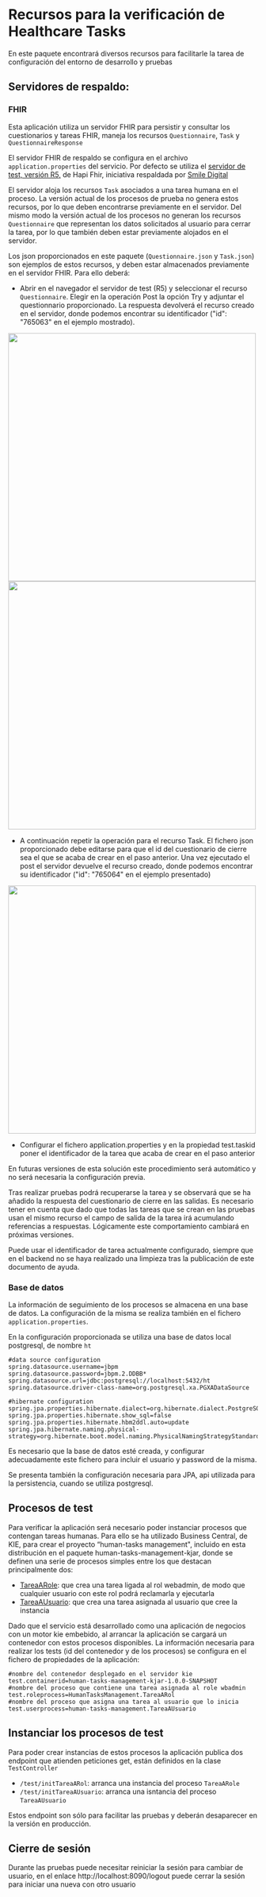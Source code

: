 # Recursos para la verificación de Healthcare Tasks

En este paquete encontrará diversos recursos para facilitarle la tarea de configuración del entorno de desarrollo y pruebas

## Servidores de respaldo:

### FHIR

Esta aplicación utiliza un servidor FHIR para persistir y consultar los cuestionarios y tareas FHIR, maneja los recursos `Questionnaire`, `Task` y `QuestionnaireResponse`

El servidor FHIR de respaldo se configura en el archivo `application.properties` del servicio. Por defecto se utiliza el <a href="https://hapi.fhir.org/baseR5/swagger-ui/">servidor de test, versión R5,</a> de Hapi Fhir, iniciativa respaldada por <a href="https://www.smiledigitalhealth.com/">Smile Digital</a>  

El servidor aloja los recursos `Task` asociados a una tarea humana en el proceso. La versión actual de los procesos de prueba no genera estos recursos, por lo que deben encontrarse previamente en el servidor. Del mismo modo la versión actual de los procesos no generan los recursos `Questionnaire` que representan los datos solicitados al usuario para cerrar la tarea, por lo que también deben estar previamente alojados en el servidor.

Los json proporcionados en este paquete (`Questionnaire.json` y `Task.json`) son ejemplos de estos recursos, y deben estar almacenados previamente en el servidor FHIR. Para ello deberá:

* Abrir en el navegador el servidor de test (R5) y seleccionar el recurso `Questionnaire`. Elegir en la operación Post la opción Try y adjuntar el questionnario proporcionado. La respuesta devolverá el recurso creado en el servidor, donde podemos encontrar su identificador ("id": "765063" en el ejemplo mostrado).

<img src="https://github.com/tfg-projects-dit-us/Healthcare-Tasks/blob/master/resources/img/CrearQuestionnaire.jpg" width="500" />

<img src="https://github.com/tfg-projects-dit-us/Healthcare-Tasks/blob/master/resources/img/RespuestaCreacionQuestionnaire.jpg" width="500" />


* A continuación repetir la operación para el recurso Task. El fichero json proporcionado debe editarse para que el id del cuestionario de cierre sea el que se acaba de crear en el paso anterior. Una vez ejecutado el post el servidor devuelve el recurso creado, donde podemos encontrar su identificador ("id": "765064" en el ejemplo presentado)

<img src="https://github.com/tfg-projects-dit-us/Healthcare-Tasks/blob/master/resources/img/CrearTask.jpg" width="500" />

* Configurar el fichero application.properties y en la propiedad test.taskid poner el identificador de la tarea que acaba de crear en el paso anterior

En futuras versiones de esta solución este procedimiento será automático y no será necesaria la configuración previa.

Tras realizar pruebas podrá recuperarse la tarea y se observará que se ha añadido la respuesta del cuestionario de cierre en las salidas. Es necesario tener en cuenta que dado que todas las tareas que se crean en las pruebas usan el mismo recurso el campo de salida de la tarea irá acumulando referencias a respuestas. Lógicamente este comportamiento cambiará en próximas versiones.

Puede usar el identificador de tarea actualmente configurado, siempre que en el backend no se haya realizado una limpieza tras la publicación de este documento de ayuda.

### Base de datos

La información de seguimiento de los procesos se almacena en una base de datos. La configuración de la misma se realiza también en el fichero `application.properties`.

En la configuración proporcionada se utiliza una base de datos local postgresql, de nombre `ht`

```
#data source configuration
spring.datasource.username=jbpm
spring.datasource.password=jbpm.2.DDBB*
spring.datasource.url=jdbc:postgresql://localhost:5432/ht
spring.datasource.driver-class-name=org.postgresql.xa.PGXADataSource

#hibernate configuration
spring.jpa.properties.hibernate.dialect=org.hibernate.dialect.PostgreSQLDialect
spring.jpa.properties.hibernate.show_sql=false
spring.jpa.properties.hibernate.hbm2ddl.auto=update
spring.jpa.hibernate.naming.physical-strategy=org.hibernate.boot.model.naming.PhysicalNamingStrategyStandardImpl
```

Es necesario que la base de datos esté creada, y configurar adecuadamente este fichero para incluir el usuario y password de la misma.

Se presenta también la configuración necesaria para JPA, api utilizada para la persistencia, cuando se utiliza postgresql.

## Procesos de test

Para verificar la aplicación será necesario poder instanciar procesos que contengan tareas humanas. Para ello se ha utilizado Business Central, de KIE, para crear el proyecto “human-tasks
management", incluido en esta distribución en el paquete human-tasks-management-kjar, donde se definen una serie de procesos simples entre los que destacan principalmente dos:
* <a href="https://github.com/tfg-projects-dit-us/Healthcare-Tasks/blob/master/human-tasks-management-kjar/src/main/resources/HumanTasksManagement.TareaARol-svg.svg">TareaARole</a>: que crea una tarea ligada al rol webadmin, de modo que cualquier usuario con este rol podrá reclamarla y ejecutarla
* <a href="https://github.com/tfg-projects-dit-us/Healthcare-Tasks/blob/master/human-tasks-management-kjar/src/main/resources/HumanTasksManagement.TareaAUsuario-svg.svg">TareaAUsuario</a>: que crea una tarea asignada al usuario que cree la instancia

Dado que el servicio está desarrollado como una aplicación de negocios con un motor kie embebido, al arrancar la aplicación se cargará un contenedor con estos procesos disponibles. La información necesaria para realizar los tests (id del contenedor y de los procesos) se configura en el fichero de propiedades de la aplicación:

```
#nombre del contenedor desplegado en el servidor kie
test.containerid=human-tasks-management-kjar-1.0.0-SNAPSHOT
#nombre del proceso que contiene una tarea asignada al role wbadmin
test.roleprocess=HumanTasksManagement.TareaARol
#nombre del proceso que asigna una tarea al usuario que lo inicia
test.userprocess=human-tasks-management.TareaAUsuario
```
## Instanciar los procesos de test
Para poder crear instancias de estos procesos la aplicación publica dos endpoint que atienden peticiones get, están definidos en la clase `TestController`

* `/test/initTareaARol`: arranca una instancia del proceso `TareaARole`
* `/test/initTareaAUsuario`: arranca una isntancia del proceso `TareaAUsuario`

Estos endpoint son sólo para facilitar las pruebas y deberán desaparecer en la versión en producción.

## Cierre de sesión

Durante las pruebas puede necesitar reiniciar la sesión para cambiar de usuario, en el enlace http://localhost:8090/logout puede cerrar la sesión para iniciar una nueva con otro usuario

